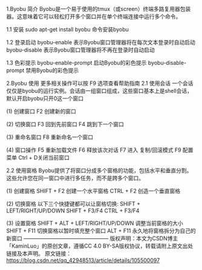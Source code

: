 1.Byobu 简介
Byobu是一个易于使用的tmux（或screen）终端多路复用器包装器。这意味着它可以轻松打开多个窗口并在单个终端连接中运行多个命令。

1.1 安装
sudo apt-get install byobu 命令安装byobu

1.2 登录启动
byobu-enable 表示Byobu窗口管理器将在每次文本登录时自动启动
byobu-disable 表示Byobu窗口管理器将不再在登录时自动启动

1.3 色彩提示
byobu-enable-prompt 启动Byobu的彩色提示
byobu-disable-prompt 禁用Byobu的彩色提示

2.Byobu 使用
更多相关操作可以按 F9 选项查看帮助指南
2.1 使用会话
一个会话仅仅是byobu的运行实例。会话由一组窗口组成，这些窗口基本上是shell会话，默认开启byobu只开0这一个窗口

(1) 创建窗口
F2 创建新的窗口

(2) 切换窗口
F3 回到先前窗口
F4 跳到下一个窗口

(3) 重命名窗口
F8 重新命名一个窗口

(4) 窗口操作
F5 重新加载文件
F6 释放该次对话
F7 进入 复制/回滚模式
F9 配置菜单
Ctrl + D关闭当前窗口

2.2 使用窗格
Byobu提供了将窗口分成多个窗格的功能，包括水平和垂直分割。这些允许您在同一窗口中进行多任务，而不是跨多个窗口。

(1) 创建窗格
SHIFT + F2 创建一个水平窗格
CTRL + F2 创造一个垂直窗格

(2) 切换窗格
以下三个快捷键都可以让窗格切换:
SHIFT + LEFT/RIGHT/UP/DOWN
SHIFT + F3/F4
CTRL + F3/F4

(3) 设置窗格
SHIFT + ALT + LEFT/RIGHT/UP/DOWN 调整当前窗格的大小
SHIFT + F11 切换窗格以暂时填充整个窗口
ALT + F11 永久地将窗格拆分为自己的新窗口
————————————————
版权声明：本文为CSDN博主「KaminLuo」的原创文章，遵循CC 4.0 BY-SA版权协议，转载请附上原文出处链接及本声明。
原文链接：https://blog.csdn.net/qq_42948513/article/details/105500097